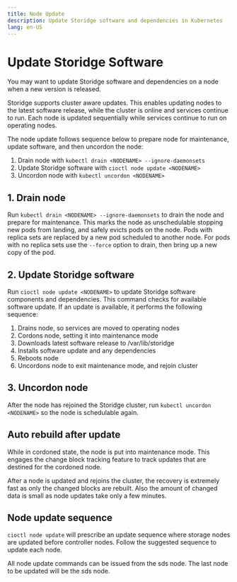 ```yaml
---
title: Node Update
description: Update Storidge software and dependencies in Kubernetes  
lang: en-US
---
```


# Update Storidge Software

You may want to update Storidge software and dependencies on a node when a new version is released.

Storidge supports cluster aware updates. This enables updating nodes to the latest software release, while the cluster is online and services continue to run. Each node is updated sequentially while services continue to run on operating nodes.

The node update follows sequence below to prepare node for maintenance, update software, and then uncordon the node:
1. Drain node with `kubectl drain <NODENAME> --ignore-daemonsets`
2. Update Storidge software with `cioctl node update <NODENAME>`
3. Uncordon node with `kubectl uncordon <NODENAME>`

## 1. Drain node

Run `kubectl drain <NODENAME> --ignore-daemonsets` to drain the node and prepare for maintenance. This marks the node as unschedulable stopping new pods from landing, and safely evicts pods on the node. Pods with replica sets are replaced by a new pod scheduled to another node. For pods with no replica sets use the `--force` option to drain, then bring up a new copy of the pod.

## 2. Update Storidge software

Run `cioctl node update <NODENAME>` to update Storidge software components and dependencies. This command checks for available software update. If an update is available, it performs the following sequence:

1. Drains node, so services are moved to operating nodes
2. Cordons node, setting it into maintenance mode
3. Downloads latest software release to /var/lib/storidge
4. Installs software update and any dependencies
5. Reboots node
6. Uncordons node to exit maintenance mode, and rejoin cluster

## 3. Uncordon node

After the node has rejoined the Storidge cluster, run `kubectl uncordon <NODENAME>` so the node is schedulable again.

## Auto rebuild after update

While in cordoned state, the node is put into maintenance mode. This engages the change block tracking feature to track updates that are destined for the cordoned node.

After a node is updated and rejoins the cluster, the recovery is extremely fast as only the changed blocks are rebuilt. Also the amount of changed data is small as node updates take only a few minutes.

## Node update sequence

`cioctl node update` will prescribe an update sequence where storage nodes are updated before controller nodes. Follow the suggested sequence to update each node.

All node update commands can be issued from the sds node. The last node to be updated will be the sds node.
